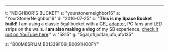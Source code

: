 ---
t: "NEIGHBOR'S BUCKET"
s: "yourstonerneighbor16"
a: "YourStonerNeighbor16"
d: "2016-07-25"
c: "<strong>This is my Space Bucket build!</strong> I am using a classic 5gal bucket with a <a href='http://amzn.to/2nNGLyc'>CFL adapter</a>, PC fans and LED strips on the walls. <strong>I am also making a vlog</strong> of my SB experience, <a href='https://www.youtube.com/channel/UC3hIkaeqj8oEM7GAqPgbuZg'>check it out on YouTube here</a>."
v: "5815"
g: "5gal,cfl,pcfan,ufo,ufo135"

z: "B00M6SR1JM,B01339F06I,B0091HO0FY"
